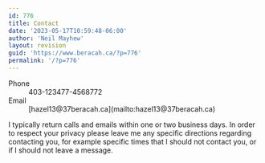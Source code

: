 ```yaml
---
id: 776
title: Contact
date: '2023-05-17T10:59:48-06:00'
author: 'Neil Mayhew'
layout: revision
guid: 'https://www.beracah.ca/?p=776'
permalink: '/?p=776'
---
```


<dl><dt style="margin-bottom: 0;">Phone</dt><dd style="margin-bottom: 0;"><span class="show">403-</span><span class="hide">123</span><span class="show">477-</span><span class="hide">456</span><span class="show">8772</span></dd><dt style="margin-bottom: 0;">Email</dt><dd style="margin-bottom: 0;">[hazel<span class="hide">13</span>@<span class="hide">37</span>beracah.ca](mailto:hazel13@37beracah.ca)</dd></dl>I typically return calls and emails within one or two business days. In order to respect your privacy please leave me any specific directions regarding contacting you, for example specific times that I should not contact you, or if I should not leave a message.